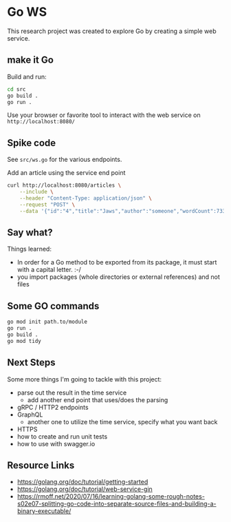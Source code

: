 # Go WS

This research project was created to explore Go by creating a simple web service.

## make it Go

Build and run:

```bash
cd src
go build .
go run .
```

Use your browser or favorite tool to interact with the web service on `http://localhost:8080/`

## Spike code

See `src/ws.go` for the various endpoints.

Add an article using the service end point

```bash
curl http://localhost:8080/articles \
    --include \
    --header "Content-Type: application/json" \
    --request "POST" \
    --data '{"id":"4","title":"Jaws","author":"someone","wordCount":7331}'
```

## Say what?

Things learned:

- In order for a Go method to be exported from its package, it must start with a capital letter. :-/
- you import packages (whole directories or external references) and not files

## Some GO commands

```bash
go mod init path.to/module
go run .
go build .
go mod tidy
```

## Next Steps

Some more things I'm going to tackle with this project:

- parse out the result in the time service
  - add another end point that uses/does the parsing
- gRPC / HTTP2 endpoints
- GraphQL
  - another one to utilize the time service, specify what you want back
- HTTPS
- how to create and run unit tests
- how to use with swagger.io

## Resource Links

- <https://golang.org/doc/tutorial/getting-started>
- <https://golang.org/doc/tutorial/web-service-gin>
- <https://rmoff.net/2020/07/16/learning-golang-some-rough-notes-s02e07-splitting-go-code-into-separate-source-files-and-building-a-binary-executable/>
